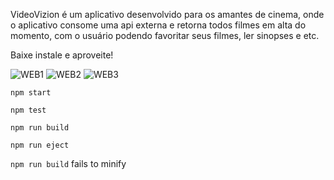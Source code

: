 VideoVizion é um aplicativo desenvolvido para os amantes de cinema, onde o aplicativo
consome uma api externa e retorna todos filmes em alta do momento,
com o usuário podendo favoritar seus filmes, ler sinopses e etc.

Baixe instale e aproveite!

![WEB1](https://github.com/SchaferDev/VideoVizion/assets/105943761/b8422f62-e465-49d2-9029-cc7eb859e7af)
![WEB2](https://github.com/SchaferDev/VideoVizion/assets/105943761/7fb87e1d-7695-4608-89d1-0609f9136f6e)
![WEB3](https://github.com/SchaferDev/VideoVizion/assets/105943761/34fb0f8c-c70e-4465-b809-4d5e12a1869e)

 `npm start`

 `npm test`

 `npm run build`

 `npm run eject`

 `npm run build` fails to minify
